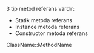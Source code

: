 3 tip metod referans vardır:
- Statik metoda referans
- Instance metoda referans
- Constructor metoda referans

ClassName::MethodName